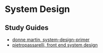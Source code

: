 # System Design


## Study Guides

* [donne martin, system-design-primer](https://github.com/donnemartin/system-design-primer)
* [pietropassarelli, front end system design](https://pietropassarelli.com/front-end-system-design.html)
